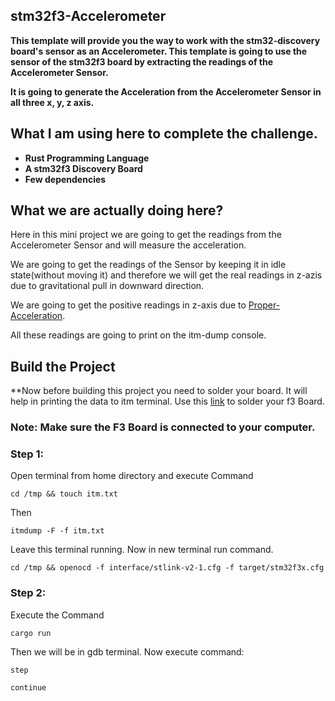 ## stm32f3-Accelerometer
 **This template will provide you the way to work with the stm32-discovery board's sensor as an **Accelerometer**. 
 This template is going to use the sensor of the stm32f3 board by extracting the readings of the Accelerometer Sensor.**
 
**It is going to generate the Acceleration from the Accelerometer Sensor in all three x, y, z axis.**

## What I am using here to complete the challenge.

- **Rust Programming Language**
- **A stm32f3 Discovery Board**
- **Few dependencies**

## What we are actually doing here?

Here in this mini project we are going to get the readings from the Accelerometer Sensor and will measure the acceleration.

We are going to get the readings of the Sensor by keeping it in idle state(without moving it) and therefore we will get 
the real readings in z-azis due to gravitational pull in downward direction.

We are going to get the positive readings in z-axis due to [Proper-Acceleration](https://en.wikipedia.org/wiki/Proper_acceleration).

All these readings are going to print on the itm-dump console.

## Build the Project

**Now before building this project you need to solder your board. It will help in printing the data to itm terminal. 
Use this [link](https://docs.rust-embedded.org/discovery/06-hello-world/index.html) to solder your f3 Board.

### Note: Make sure the F3 Board is connected to your computer.

### Step 1:
Open terminal from home directory and execute Command

`cd /tmp && touch itm.txt`

Then

`itmdump -F -f itm.txt`

Leave this terminal running. Now in new terminal run command.

`cd /tmp && openocd -f interface/stlink-v2-1.cfg -f target/stm32f3x.cfg`

### Step 2:
Execute the Command

`cargo run`

Then we will be in gdb terminal. Now execute command:

`step`

`continue`